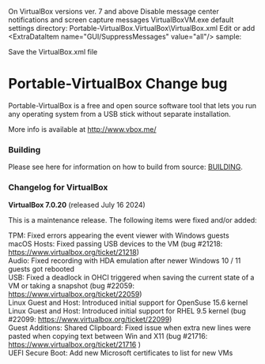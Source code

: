 On VirtualBox versions ver. 7 and above
Disable message center notifications and screen capture messages VirtualBoxVM.exe default settings directory:
Portable-VirtualBox\.VirtualBox\VirtualBox.xml
Edit or add <ExtraDataItem name=\"GUI/SuppressMessages\" value=\"all\"/> sample:

<ExtraData>
<ExtraDataItem name=\"GUI/GuestControl/FileManagerVisiblePanel\" value=\"LogPanel\"/>
<ExtraDataItem name=\"GUI/LastItemSelected\" value=\"m=2bd3571f-97f7-4297-b779-2b6f3d9c5ae0\"/>
<ExtraDataItem name=\"GUI/LastWindowPosition\" value=\"121,139,848,438\"/>
<ExtraDataItem name=\"GUI/SessionInformationDialogGeometry\" value=\"296,140,512,360\"/> <ExtraDataItem name=\"GUI/SuppressMessages\" value=\"all\"/> <ExtraDataItem name=\"GUI/Tools/LastItemsSelected\" value=\"Welcome,Details\"/> </ExtraData> Save the VirtualBox.xml file

Portable-VirtualBox Change bug
===================

Portable-VirtualBox is a free and open source software tool that lets you run any operating system from a USB stick without separate installation.

More info is available at http://www.vbox.me/

### Building ###

Please see here for information on how to build from source: [BUILDING](BUILDING.md).

### Changelog for VirtualBox ###

<strong>VirtualBox 7.0.20</strong> (released July 16 2024)

This is a maintenance release. The following items were fixed and/or added:

TPM: Fixed errors appearing the event viewer with Windows guests<br>
macOS Hosts: Fixed passing USB devices to the VM (bug #21218: https://www.virtualbox.org/ticket/21218)<br>
Audio: Fixed recording with HDA emulation after newer Windows 10 / 11 guests got rebooted<br>
USB: Fixed a deadlock in OHCI triggered when saving the current state of a VM or taking a snapshot (bug #22059: https://www.virtualbox.org/ticket/22059)<br>
Linux Guest and Host: Introduced initial support for OpenSuse 15.6 kernel<br>
Linux Guest and Host: Introduced initial support for RHEL 9.5 kernel (bug #22099: https://www.virtualbox.org/ticket/22099)<br>
Guest Additions: Shared Clipboard: Fixed issue when extra new lines were pasted when copying text between Win and X11 (bug #21716: https://www.virtualbox.org/ticket/21716 )<br>
UEFI Secure Boot: Add new Microsoft certificates to list for new VMs
